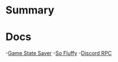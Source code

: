 # Summary

# Docs

-[Game State Saver](game_state_saver/README.md)
-[So Fluffy](so_fluffy/README.md)
-[Discord RPC](discord_rpc/READ_ME_PLEASE.md)
